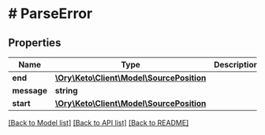 # # ParseError

## Properties

Name | Type | Description | Notes
------------ | ------------- | ------------- | -------------
**end** | [**\Ory\Keto\Client\Model\SourcePosition**](SourcePosition.md) |  | [optional]
**message** | **string** |  | [optional]
**start** | [**\Ory\Keto\Client\Model\SourcePosition**](SourcePosition.md) |  | [optional]

[[Back to Model list]](../../README.md#models) [[Back to API list]](../../README.md#endpoints) [[Back to README]](../../README.md)
